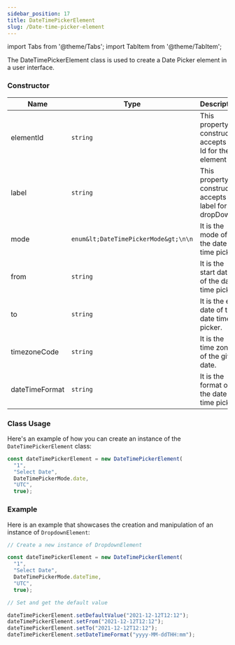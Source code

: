 ```yaml
---
sidebar_position: 17
title: DateTimePickerElement
slug: /Date-time-picker-element
---
```


import Tabs from '@theme/Tabs';
import TabItem from '@theme/TabItem';

The DateTimePickerElement class is used to create a Date Picker element in a user interface.

### Constructor

| Name | Type | Description | 
| ---- | ---- | ---- | 
| elementId | `string` | This property in constructor accepts the Id for the element | 
| label | `string` | This property in constructor accepts the label for dropDown | 
| mode | `enum&lt;DateTimePickerMode&gt;\n\n` | It is the mode of the date time picker. | 
| from | `string` | It is the start date of the date time picker. | 
| to | `string` | It is the end date of the date time picker. | 
| timezoneCode | `string` | It is the time zone of the given date. | 
| dateTimeFormat | `string` | It is the format of the date time picker. | 


### Class Usage

Here's an example of how you can create an instance of the `DateTimePickerElement` class:

<Tabs>
<TabItem value="typescript" label="typescript">

```typescript
const dateTimePickerElement = new DateTimePickerElement(
  "1",
  "Select Date",
  DateTimePickerMode.date,
  "UTC",
  true);
```

</TabItem>
</Tabs>


### Example

Here is an example that showcases the creation and manipulation of an instance of `DropdownElement`:


<Tabs>
<TabItem value="typescript" label="typescript">

```typescript
// Create a new instance of DropdownElement

const dateTimePickerElement = new DateTimePickerElement(
  "1",
  "Select Date",
  DateTimePickerMode.dateTime,
  "UTC",
  true);

// Set and get the default value

dateTimePickerElement.setDefaultValue("2021-12-12T12:12");
dateTimePickerElement.setFrom("2021-12-12T12:12");
dateTimePickerElement.setTo("2021-12-12T12:12");
dateTimePickerElement.setDateTimeFormat("yyyy-MM-ddTHH:mm");
```

</TabItem>
</Tabs>